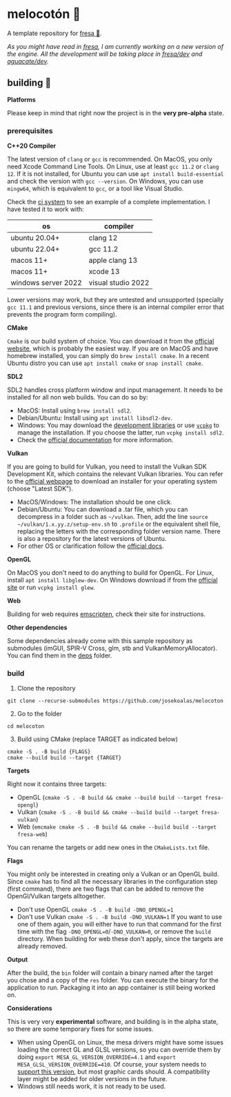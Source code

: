 # melocotón :peach:

A template repository for [fresa :strawberry:](https://github.com/josekoalas/fresa-legacy).

_As you might have read in [fresa](https://github.com/josekoalas/fresa-legacy), I am currently working on a new version of the engine. All the development will be taking place in [fresa/dev](https://github.com/josekoalas/fresa/tree/dev) and [aguacate/dev](https://github.com/josekoalas/aguacate/tree/dev)._

## building :hammer:

**Platforms**

Please keep in mind that right now the project is in the **very pre-alpha** state.

### prerequisites

**C++20 Compiler**

The latest version of `clang` or `gcc` is recommended. On MacOS, you only need Xcode Command Line Tools. On Linux, use at least `gcc 11.2` or `clang 12`. If it is not installed, for Ubuntu you can use `apt install build-essential` and check the version with `gcc --version`. On Windows, you can use `mingw64`, which is equivalent to `gcc`, or a tool like Visual Studio.

Check the [ci system](https://github.com/josekoalas/melocoton/actions) to see an example of a complete implementation. I have tested it to work with:

| os                  | compiler           |
| ------------------- | ------------------ |
| ubuntu 20.04+       | clang 12           |
| ubuntu 22.04+       | gcc 11.2           |
| macos 11+           | apple clang 13     |
| macos 11+           | xcode 13           |
| windows server 2022 | visual studio 2022 |

Lower versions may work, but they are untested and unsupported (specially `gcc 11.1` and previous versions, since there is an internal compiler error that prevents the program form compiling).

**CMake**

`Cmake` is our build system of choice. You can download it from the [official website](https://cmake.org/download/), which is probably the easiest way. If you are on MacOS and have homebrew installed, you can simply do `brew install cmake`. In a recent Ubuntu distro you can use `apt install cmake` or `snap install cmake`.

**SDL2**

SDL2 handles cross platform window and input management. It needs to be installed for all non web builds. You can do so by:
- MacOS: Install using `brew install sdl2`.
- Debian/Ubuntu: Install using `apt install libsdl2-dev`.
- Windows: You may download the [development libraries](https://libsdl.org/download-2.0.php) or use [`vcpkg`](https://vcpkg.io/en/getting-started.html) to manage the installation. If you choose the latter, run `vcpkg install sdl2`.
- Check the [official documentation](https://wiki.libsdl.org/Installation) for more information.

**Vulkan**

If you are going to build for Vulkan, you need to install the Vulkan SDK Development Kit, which contains the relevant Vulkan libraries. You can refer to the [official webpage](https://vulkan.lunarg.com/sdk/home) to download an installer for your operating system (choose "Latest SDK").
- MacOS/Windows: The installation should be one click.
- Debian/Ubuntu: You can download a .tar file, which you can decompress in a folder such as `~/vulkan`. Then, add the line `source ~/vulkan/1.x.yy.z/setup-env.sh` to `.profile` or the equivalent shell file, replacing the letters with the corresponding folder version name. There is also a repository for the latest versions of Ubuntu.
- For other OS or clarification follow the [official docs](https://vulkan.lunarg.com/doc/sdk/latest/linux/getting_started.html).

**OpenGL**

On MacOS you don't need to do anything to build for OpenGL. For Linux, install `apt install libglew-dev`. On Windows download if from the [official site](http://glew.sourceforge.net) or run `vcpkg install glew`.

**Web**

Building for web requires [emscripten](https://emscripten.org/docs/getting_started/downloads.html), check their site for instructions.

**Other dependencies**

Some dependencies already come with this sample repository as submodules (imGUI, SPIR-V Cross, glm, stb and VulkanMemoryAllocator). You can find them in the [deps](https://github.com/josekoalas/melocoton/tree/main/deps) folder.

### build

1. Clone the repository

```
git clone --recurse-submodules https://github.com/josekoalas/melocoton
```

2. Go to the folder

```
cd melocoton
```

3. Build using CMake (replace TARGET as indicated below)

```
cmake -S . -B build {FLAGS}
cmake --build build --target {TARGET}
```

**Targets**

Right now it contains three targets:
-  OpenGL (`cmake -S . -B build && cmake --build build --target fresa-opengl`)
-  Vulkan (`cmake -S . -B build && cmake --build build --target fresa-vulkan`)
-  Web (`emcmake cmake -S . -B build && cmake --build build --target fresa-web`)

You can rename the targets or add new ones in the `CMakeLists.txt` file.

**Flags**

You might only be interested in creating only a Vulkan or an OpenGL build. Since `cmake` has to find all the necessary libraries in the configuration step (first command), there are two flags that can be added to remove the OpenGl/Vulkan targets alltogether.
- Don't use OpenGL `cmake -S . -B build -DNO_OPENGL=1`
- Don't use Vulkan `cmake -S . -B build -DNO_VULKAN=1`
If you want to use one of them again, you will either have to run that command for the first time with the flag `-DNO_OPENGL=0`/`-DNO_VULKAN=0`, or remove the `build` directory. When building for web these don't apply, since the targets are already removed.

**Output**

After the build, the `bin` folder will contain a binary named after the target you chose and a copy of the `res` folder. You can execute the binary for the application to run. Packaging it into an app container is still being worked on.

**Considerations**

This is very very **experimental** software, and building is in the alpha state, so there are some temporary fixes for some issues.
- When using OpenGL on Linux, the mesa drivers might have some issues loading the correct GL and GLSL versions, so you can override them by doing `export MESA_GL_VERSION_OVERRIDE=4.1` and `export MESA_GLSL_VERSION_OVERRIDE=410`. Of course, your system needs to [support this version](https://gpuinfo.org), but most graphic cards should. A compatibility layer might be added for older versions in the future.
- Windows still needs work, it is not ready to be used.
